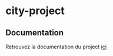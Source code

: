 # city-project

## Documentation

Retrouvez la documentation du project [ici](https://docs.devsoleo.fr)